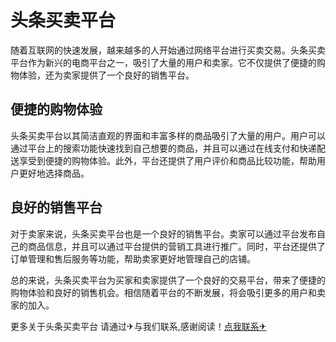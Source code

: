 # 头条买卖平台

随着互联网的快速发展，越来越多的人开始通过网络平台进行买卖交易。头条买卖平台作为新兴的电商平台之一，吸引了大量的用户和卖家。它不仅提供了便捷的购物体验，还为卖家提供了一个良好的销售平台。

## 便捷的购物体验

头条买卖平台以其简洁直观的界面和丰富多样的商品吸引了大量的用户。用户可以通过平台上的搜索功能快速找到自己想要的商品，并且可以通过在线支付和快递配送享受到便捷的购物体验。此外，平台还提供了用户评价和商品比较功能，帮助用户更好地选择商品。

## 良好的销售平台

对于卖家来说，头条买卖平台也是一个良好的销售平台。卖家可以通过平台发布自己的商品信息，并且可以通过平台提供的营销工具进行推广。同时，平台还提供了订单管理和售后服务等功能，帮助卖家更好地管理自己的店铺。

总的来说，头条买卖平台为买家和卖家提供了一个良好的交易平台，带来了便捷的购物体验和良好的销售机会。相信随着平台的不断发展，将会吸引更多的用户和卖家的加入。

更多关于头条买卖平台 请通过✈与我们联系,感谢阅读！[点我联系✈](https://img.k02.cc)